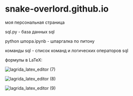 
# snake-overlord.github.io

моя персональная страница

sql.py - база данных sql

python шпора.ipynb - шпаргалка по питону

команды sql - список команд и логических операторов sql

формулы в LaTeX:

![lagrida_latex_editor (7)](https://user-images.githubusercontent.com/114642606/201013615-2a65e5e3-22c4-42a7-a7d7-c5e2c6ec3832.png)

![lagrida_latex_editor (8)](https://user-images.githubusercontent.com/114642606/201014950-6f17880d-f038-4b37-92f5-2310363b4542.png)

![lagrida_latex_editor (9)](https://user-images.githubusercontent.com/114642606/201014961-f6948493-5adf-4c44-9911-0220d4d9e384.png)
